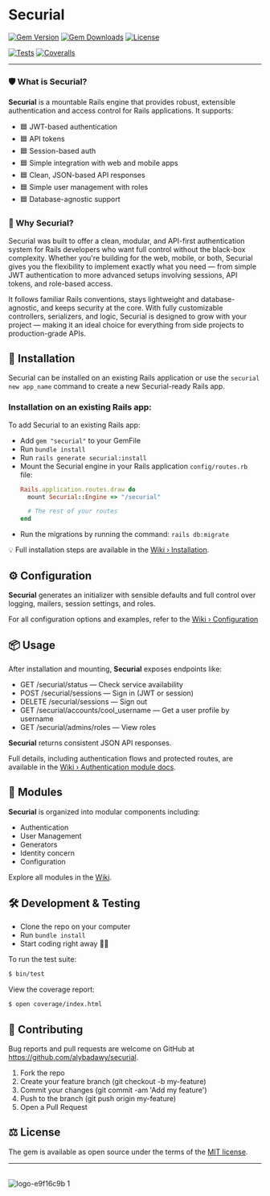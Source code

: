 # Securial

[![Gem Version](https://img.shields.io/gem/v/securial?logo=rubygems&logoColor=ffffff&logoSize=auto&label=version&color=violet&cacheSeconds=120)](https://rubygems.org/gems/securial)
[![Gem Downloads](https://img.shields.io/gem/dt/securial.svg)](https://rubygems.org/gems/securial)
[![License](https://img.shields.io/badge/license-MIT-blue)](https://github.com/AlyBadawy/Securial?tab=MIT-1-ov-file#readme)

[![Tests](https://github.com/alybadawy/securial/actions/workflows/ci.yml/badge.svg)](https://github.com/alybadawy/securial/actions)
[![Coveralls](https://img.shields.io/coverallsCoverage/github/AlyBadawy/Securial?branch=main&logo=coveralls&logoColor=%233F5767&labelColor=ddeedd)
](https://coveralls.io/github/AlyBadawy/Securial?branch=main)

---

### 🛡️ What is Securial?

**Securial** is a mountable Rails engine that provides robust, extensible authentication and access control for Rails applications. It supports:

- 🟦 JWT-based authentication
- 🟦 API tokens
- 🟦 Session-based auth
- 🟦 Simple integration with web and mobile apps
- 🟦 Clean, JSON-based API responses
- 🟦 Simple user management with roles
- 🟦 Database-agnostic support

### 👀 Why Securial?

Securial was built to offer a clean, modular, and API-first authentication system for Rails developers who want full control without the black-box complexity. Whether you're building for the web, mobile, or both, Securial gives you the flexibility to implement exactly what you need — from simple JWT authentication to more advanced setups involving sessions, API tokens, and role-based access.

It follows familiar Rails conventions, stays lightweight and database-agnostic, and keeps security at the core. With fully customizable controllers, serializers, and logic, Securial is designed to grow with your project — making it an ideal choice for everything from side projects to production-grade APIs.

## 🚀 Installation

Securial can be installed on an existing Rails application or use the `securial new app_name` command to create a new Securial-ready Rails app.

### Installation on an existing Rails app:

To add Securial to an existing Rails app:

- Add `gem "securial"` to your GemFile
- Run `bundle install`
- Run `rails generate securial:install`
- Mount the Securial engine in your Rails application `config/routes.rb` file:
  ```ruby
  Rails.application.routes.draw do
    mount Securial::Engine => "/securial"

    # The rest of your routes
  end
  ```
- Run the migrations by running the command: `rails db:migrate`

💡 Full installation steps are available in the [Wiki › Installation](https://github.com/AlyBadawy/Securial/wiki/Installation).

## ⚙️ Configuration

**Securial** generates an initializer with sensible defaults and full control over logging, mailers, session settings, and roles.

For all configuration options and examples, refer to the [Wiki › Configuration](https://github.com/AlyBadawy/Securial/wiki/Configuration)

## 📦 Usage

After installation and mounting, **Securial** exposes endpoints like:

- GET /securial/status — Check service availability
- POST /securial/sessions — Sign in (JWT or session)
- DELETE /securial/sessions — Sign out
- GET /securial/accounts/cool_username — Get a user profile by username
- GET /securial/admins/roles — View roles

**Securial** returns consistent JSON API responses.

Full details, including authentication flows and protected routes, are available in the [Wiki › Authentication module docs](https://github.com/AlyBadawy/Securial/wiki/Authentication).

## 🧩 Modules

**Securial** is organized into modular components including:

- Authentication
- User Management
- Generators
- Identity concern
- Configuration

Explore all modules in the [Wiki](https://github.com/AlyBadawy/Securial/wiki).

## 🛠 Development & Testing

- Clone the repo on your computer
- Run `bundle install`
- Start coding right away 🏃‍♂️

To run the test suite:

```bash
$ bin/test
```

View the coverage report:

```bash
$ open coverage/index.html
```

## 🤝 Contributing

Bug reports and pull requests are welcome on GitHub at https://github.com/alybadawy/securial.

1. Fork the repo
2. Create your feature branch (git checkout -b my-feature)
3. Commit your changes (git commit -am 'Add my feature')
4. Push to the branch (git push origin my-feature)
5. Open a Pull Request

## ⚖️ License

The gem is available as open source under the terms of the [MIT license](https://github.com/AlyBadawy/Securial?tab=MIT-1-ov-file#readme).

---

\
![logo-e9f16c9b 1](https://github.com/AlyBadawy/AlyBadawy/assets/1198568/471e5332-f8d0-4b78-a333-7e207780ecc1)
